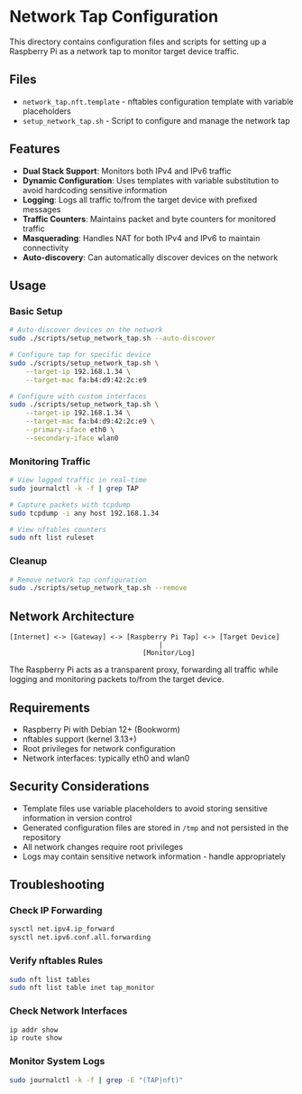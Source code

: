# Network Tap Configuration

This directory contains configuration files and scripts for setting up a Raspberry Pi as a network tap to monitor target device traffic.

## Files

- `network_tap.nft.template` - nftables configuration template with variable placeholders
- `setup_network_tap.sh` - Script to configure and manage the network tap

## Features

- **Dual Stack Support**: Monitors both IPv4 and IPv6 traffic
- **Dynamic Configuration**: Uses templates with variable substitution to avoid hardcoding sensitive information
- **Logging**: Logs all traffic to/from the target device with prefixed messages
- **Traffic Counters**: Maintains packet and byte counters for monitored traffic  
- **Masquerading**: Handles NAT for both IPv4 and IPv6 to maintain connectivity
- **Auto-discovery**: Can automatically discover devices on the network

## Usage

### Basic Setup

```bash
# Auto-discover devices on the network
sudo ./scripts/setup_network_tap.sh --auto-discover

# Configure tap for specific device
sudo ./scripts/setup_network_tap.sh \
    --target-ip 192.168.1.34 \
    --target-mac fa:b4:d9:42:2c:e9

# Configure with custom interfaces
sudo ./scripts/setup_network_tap.sh \
    --target-ip 192.168.1.34 \
    --target-mac fa:b4:d9:42:2c:e9 \
    --primary-iface eth0 \
    --secondary-iface wlan0
```

### Monitoring Traffic

```bash
# View logged traffic in real-time
sudo journalctl -k -f | grep TAP

# Capture packets with tcpdump
sudo tcpdump -i any host 192.168.1.34

# View nftables counters
sudo nft list ruleset
```

### Cleanup

```bash
# Remove network tap configuration
sudo ./scripts/setup_network_tap.sh --remove
```

## Network Architecture

```
[Internet] <-> [Gateway] <-> [Raspberry Pi Tap] <-> [Target Device]
                                     |
                                 [Monitor/Log]
```

The Raspberry Pi acts as a transparent proxy, forwarding all traffic while logging and monitoring packets to/from the target device.

## Requirements

- Raspberry Pi with Debian 12+ (Bookworm)
- nftables support (kernel 3.13+)
- Root privileges for network configuration
- Network interfaces: typically eth0 and wlan0

## Security Considerations

- Template files use variable placeholders to avoid storing sensitive information in version control
- Generated configuration files are stored in `/tmp` and not persisted in the repository
- All network changes require root privileges
- Logs may contain sensitive network information - handle appropriately

## Troubleshooting

### Check IP Forwarding
```bash
sysctl net.ipv4.ip_forward
sysctl net.ipv6.conf.all.forwarding
```

### Verify nftables Rules
```bash
sudo nft list tables
sudo nft list table inet tap_monitor
```

### Check Network Interfaces
```bash
ip addr show
ip route show
```

### Monitor System Logs
```bash
sudo journalctl -k -f | grep -E "(TAP|nft)"
```
